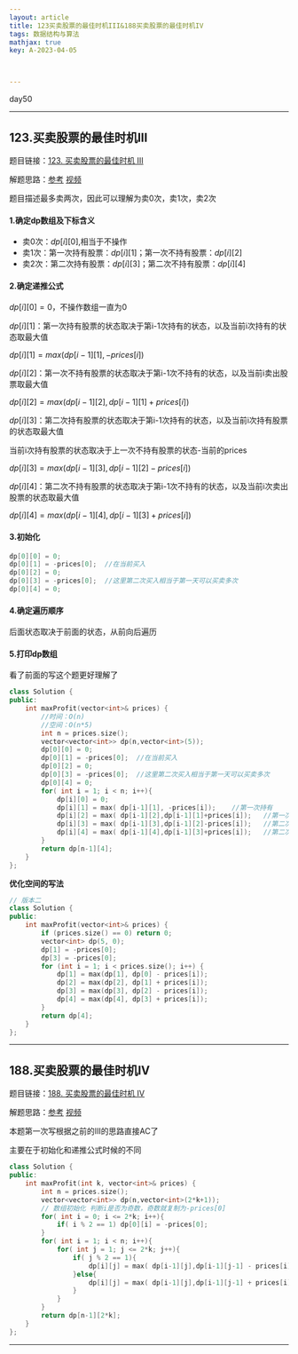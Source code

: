 ```yaml
---
layout: article
title: 123买卖股票的最佳时机III&188买卖股票的最佳时机IV
tags: 数据结构与算法
mathjax: true
key: A-2023-04-05



---
```


day50

<!--more-->

***

## 123.买卖股票的最佳时机III

题目链接：[123. 买卖股票的最佳时机 III](https://leetcode.cn/problems/best-time-to-buy-and-sell-stock-iii/)

解题思路：[参考](https://programmercarl.com/0123.%E4%B9%B0%E5%8D%96%E8%82%A1%E7%A5%A8%E7%9A%84%E6%9C%80%E4%BD%B3%E6%97%B6%E6%9C%BAIII.html)        [视频](https://www.bilibili.com/video/BV1WG411K7AR/?vd_source=216422f9c92c0e837a651f3b47974a0c)

题目描述最多卖两次，因此可以理解为卖0次，卖1次，卖2次

#### 1.确定dp数组及下标含义

* 卖0次：$dp[i][0]$,相当于不操作
* 卖1次：第一次持有股票：$dp[i][1]$；第一次不持有股票：$dp[i][2]$
* 卖2次：第二次持有股票：$dp[i][3]$；第二次不持有股票：$dp[i][4]$

#### 2.确定递推公式

$dp[i][0] = 0$，不操作数组一直为0

$dp[i][1]$：第一次持有股票的状态取决于第i-1次持有的状态，以及当前i次持有的状态取最大值

$dp[i][1] = max( dp[i-1][1],-prices[i] )$

$dp[i][2]$：第一次不持有股票的状态取决于第i-1次不持有的状态，以及当前i卖出股票取最大值

$dp[i][2] = max( dp[i-1][2],dp[i-1][1]+prices[i])$

$dp[i][3]$：第二次持有股票的状态取决于第i-1次持有的状态，以及当前i次持有股票的状态取最大值

当前i次持有股票的状态取决于上一次不持有股票的状态-当前的prices

$dp[i][3] = max( dp[i-1][3],dp[i-1][2]-prices[i])$

$dp[i][4]$：第二次不持有股票的状态取决于第i-1次不持有的状态，以及当前i次卖出股票的状态取最大值

$dp[i][4] = max( dp[i-1][4],dp[i-1][3]+prices[i] )$

#### 3.初始化

```c++
dp[0][0] = 0;
dp[0][1] = -prices[0];	//在当前买入
dp[0][2] = 0;
dp[0][3] = -prices[0];	//这里第二次买入相当于第一天可以买卖多次
dp[0][4] = 0;
```

#### 4.确定遍历顺序

后面状态取决于前面的状态，从前向后遍历

#### 5.打印dp数组

看了前面的写这个题更好理解了

```c++
class Solution {
public:
    int maxProfit(vector<int>& prices) {
        //时间：O(n)
        //空间：O(n*5)
        int n = prices.size();
        vector<vector<int>> dp(n,vector<int>(5));
        dp[0][0] = 0;
        dp[0][1] = -prices[0];	//在当前买入
        dp[0][2] = 0;
        dp[0][3] = -prices[0];	//这里第二次买入相当于第一天可以买卖多次
        dp[0][4] = 0;
        for( int i = 1; i < n; i++){
            dp[i][0] = 0;
            dp[i][1] = max( dp[i-1][1], -prices[i]);    //第一次持有
            dp[i][2] = max( dp[i-1][2],dp[i-1][1]+prices[i]);   //第一次不持有
            dp[i][3] = max( dp[i-1][3],dp[i-1][2]-prices[i]);   //第二次持有
            dp[i][4] = max( dp[i-1][4],dp[i-1][3]+prices[i]);   //第二次不持有
        }
        return dp[n-1][4];
    }
};
```

**优化空间的写法**

```c++
// 版本二
class Solution {
public:
    int maxProfit(vector<int>& prices) {
        if (prices.size() == 0) return 0;
        vector<int> dp(5, 0);
        dp[1] = -prices[0];
        dp[3] = -prices[0];
        for (int i = 1; i < prices.size(); i++) {
            dp[1] = max(dp[1], dp[0] - prices[i]);
            dp[2] = max(dp[2], dp[1] + prices[i]);
            dp[3] = max(dp[3], dp[2] - prices[i]);
            dp[4] = max(dp[4], dp[3] + prices[i]);
        }
        return dp[4];
    }
};
```

***

## 188.买卖股票的最佳时机IV

题目链接：[188. 买卖股票的最佳时机 IV](https://leetcode.cn/problems/best-time-to-buy-and-sell-stock-iv/)

解题思路：[参考](https://programmercarl.com/0188.%E4%B9%B0%E5%8D%96%E8%82%A1%E7%A5%A8%E7%9A%84%E6%9C%80%E4%BD%B3%E6%97%B6%E6%9C%BAIV.html)        [视频](https://www.bilibili.com/video/BV16M411U7XJ/?vd_source=216422f9c92c0e837a651f3b47974a0c)

本题第一次写根据之前的III的思路直接AC了

主要在于初始化和递推公式时候的不同

```c++
class Solution {
public:
    int maxProfit(int k, vector<int>& prices) {
        int n = prices.size();
        vector<vector<int>> dp(n,vector<int>(2*k+1));
        // 数组初始化 判断i是否为奇数，奇数就复制为-prices[0]
        for( int i = 0; i <= 2*k; i++){
            if( i % 2 == 1) dp[0][i] = -prices[0];
        }
        for( int i = 1; i < n; i++){
            for( int j = 1; j <= 2*k; j++){
                if( j % 2 == 1){
                    dp[i][j] = max( dp[i-1][j],dp[i-1][j-1] - prices[i]);
                }else{
                    dp[i][j] = max( dp[i-1][j],dp[i-1][j-1] + prices[i]);
                }
            }
        }
        return dp[n-1][2*k];
    }
};
```

***

